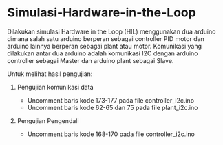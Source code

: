 # Simulasi-Hardware-in-the-Loop
Dilakukan simulasi Hardware in the Loop (HIL) menggunakan dua arduino dimana salah satu arduino berperan sebagai controller PID motor dan arduino lainnya berperan sebagai plant atau motor. Komunikasi yang dilakukan antar dua arduino adalah komunikasi I2C dengan arduino controller sebagai Master dan arduino plant sebagai Slave. 

Untuk melihat hasil pengujian:
1. Pengujian komunikasi data
    - Uncomment baris kode 173-177 pada file controller_i2c.ino
    - Uncomment baris kode 62-65 dan 75 pada file plant_i2c.ino

2. Pengujian Pengendali
    - Uncomment baris kode 168-170 pada file controller_i2c.ino

